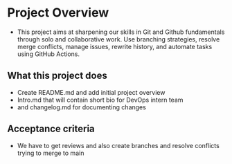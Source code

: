 # Project Overview
- This project aims at sharpening our skills in Git and Github fundamentals through solo and collaborative work. Use branching strategies, resolve merge conflicts, manage issues, rewrite history, and automate tasks using GitHub Actions.

## What this project does
- Create README.md and add initial project overview
- Intro.md that will contain short bio for DevOps intern team
- and changelog.md for documenting changes
## Acceptance criteria
- We have to get reviews and also create branches and resolve conflicts trying to merge to main

